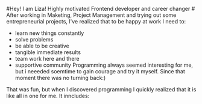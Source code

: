 #Hey! I am Liza! Highly motivated Frontend developer and career changer #
After  working in Maketing, Project Management and trying out some entrepreneurial projects, I've realized that to be happy at work I need to:
* learn new things constantly
* solve problems
* be able to be creative
* tangible immediate results
* team work here and there
* supportive community 
Programming always seemed interesting for me, but i neeeded soemtime to gain courage and try it myself. Since that moment there was no turning back:)

That was fun, but when I discovered programming I quickly realized that it is like all in one for me. It inncludes:
